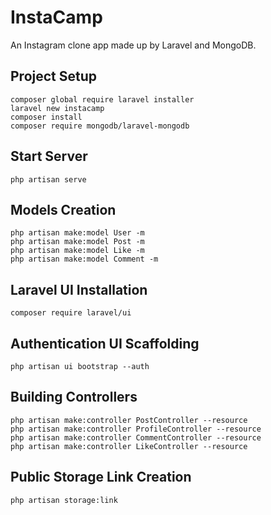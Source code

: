 # InstaCamp
An Instagram clone app made up by Laravel and MongoDB.

## Project Setup
```
composer global require laravel installer
laravel new instacamp
composer install
composer require mongodb/laravel-mongodb
```

## Start Server
```
php artisan serve
```

## Models Creation
```
php artisan make:model User -m
php artisan make:model Post -m
php artisan make:model Like -m
php artisan make:model Comment -m
```

## Laravel UI Installation
```
composer require laravel/ui
```

## Authentication UI Scaffolding
```
php artisan ui bootstrap --auth
```

## Building Controllers
```
php artisan make:controller PostController --resource
php artisan make:controller ProfileController --resource
php artisan make:controller CommentController --resource
php artisan make:controller LikeController --resource
```

## Public Storage Link Creation
```
php artisan storage:link
```